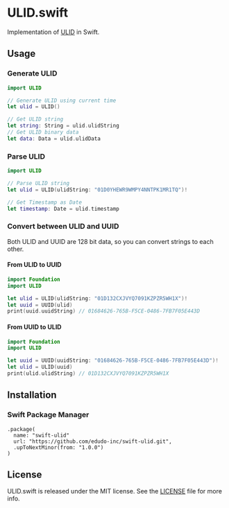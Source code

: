 # ULID.swift

Implementation of [ULID](https://github.com/ulid/spec/blob/master/README.md) in Swift.

## Usage

### Generate ULID

```swift
import ULID

// Generate ULID using current time
let ulid = ULID()

// Get ULID string
let string: String = ulid.ulidString
// Get ULID binary data
let data: Data = ulid.ulidData
```

### Parse ULID

```swift
import ULID

// Parse ULID string
let ulid = ULID(ulidString: "01D0YHEWR9WMPY4NNTPK1MR1TQ")!

// Get Timestamp as Date
let timestamp: Date = ulid.timestamp
```

### Convert between ULID and UUID

Both ULID and UUID are 128 bit data, so you can convert strings to each other.

#### From ULID to UUID

```swift
import Foundation
import ULID

let ulid = ULID(ulidString: "01D132CXJVYQ7091KZPZR5WH1X")!
let uuid = UUID(ulid)
print(uuid.uuidString) // 01684626-765B-F5CE-0486-7FB7F05E443D
```

#### From UUID to ULID

```swift
import Foundation
import ULID

let uuid = UUID(uuidString: "01684626-765B-F5CE-0486-7FB7F05E443D")!
let ulid = ULID(uuid)
print(ulid.ulidString) // 01D132CXJVYQ7091KZPZR5WH1X
```

## Installation

### Swift Package Manager

```
.package(
  name: "swift-ulid"
  url: "https://github.com/edudo-inc/swift-ulid.git",
  .upToNextMinor(from: "1.0.0")
)
```

## License

ULID.swift is released under the MIT license. See the [LICENSE](https://github.com/edudo-inc/swift-ulid/blob/main/LICENSE) file for more info.
